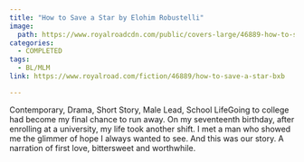 ```yaml
---
title: "How to Save a Star by Elohim Robustelli"
image:
  path: https://www.royalroadcdn.com/public/covers-large/46889-how-to-save-a-star-bxb.jpg
categories:
  - COMPLETED
tags:
  - BL/MLM
link: https://www.royalroad.com/fiction/46889/how-to-save-a-star-bxb

---
```

Contemporary, Drama, Short Story, Male Lead, School LifeGoing to college had become my final chance to run away. On my seventeenth birthday, after enrolling at a university, my life took another shift. I met a man who showed me the glimmer of hope I always wanted to see. And this was our story. A narration of first love, bittersweet and worthwhile.


